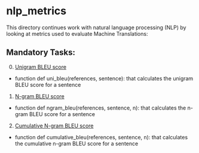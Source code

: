# nlp_metrics
This directory continues work with natural language processing (NLP) by looking at metrics used to evaluate Machine Translations:

## Mandatory Tasks:
0. [Unigram BLEU score](/supervised_learning/nlp_metrics/0-uni_bleu.py)
*    function def uni_bleu(references, sentence): that calculates the unigram BLEU score for a sentence
1. [N-gram BLEU score](/supervised_learning/nlp_metrics/1-ngram_bleu.py)
*   function def ngram_bleu(references, sentence, n): that calculates the n-gram BLEU score for a sentence
2. [Cumulative N-gram BLEU score](/supervised_learning/nlp_metrics/2-cumulative_bleu.py)
*   function def cumulative_bleu(references, sentence, n): that calculates the cumulative n-gram BLEU score for a sentence
